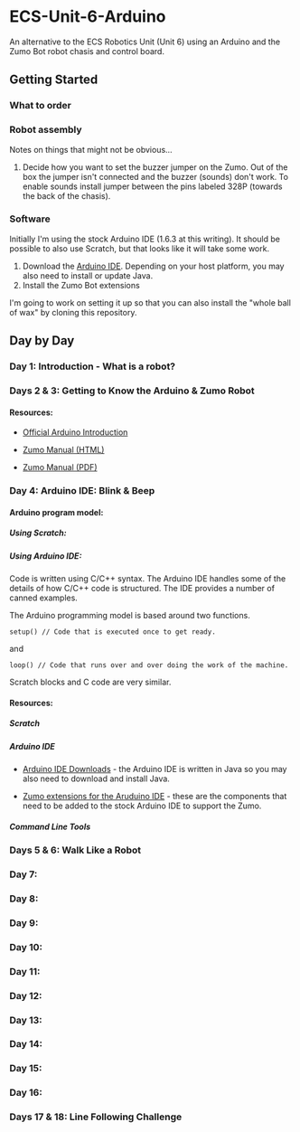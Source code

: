 # ECS-Unit-6-Arduino

An alternative to the ECS Robotics Unit (Unit 6) using an Arduino and the Zumo Bot robot chasis and control board.

## Getting Started

### What to order

### Robot assembly

Notes on things that might not be obvious…

1. Decide how you want to set the buzzer jumper on the Zumo. Out of the box the jumper isn't connected and the buzzer (sounds) don't work. To enable sounds install jumper between the pins labeled 328P (towards the back of the chasis).

### Software

Initially I'm using the stock Arduino IDE (1.6.3 at this writing). It should be possible to also use Scratch, but that looks like it will take some work.

1. Download the [Arduino IDE](http://arduino.cc/en/Main/Software). Depending on your host platform, you may also need to install or update Java.
2. Install the Zumo Bot extensions

I'm going to work on setting it up so that you can also install the "whole ball of wax" by cloning this repository.

## Day by Day

### Day 1: Introduction - What is a robot?

### Days 2 & 3: Getting to Know the Arduino & Zumo Robot



#### Resources:

* [Official Arduino Introduction](http://www.arduino.cc/en/Guide/Introduction)

* [Zumo Manual (HTML)](https://www.pololu.com/docs/0j57)

* [Zumo Manual (PDF)](https://www.pololu.com/docs/pdf/0j57/zumo_shield_for_arduino.pdf)

### Day 4: Arduino IDE: Blink & Beep

#### Arduino program model:

##### Using Scratch:

##### Using Arduino IDE:

Code is written using C/C++ syntax. The Arduino IDE handles some of the details of how C/C++ code is structured. The IDE provides a number of canned examples.

The Arduino programming model is based around two functions.

```
setup() // Code that is executed once to get ready.
```
and
```
loop() // Code that runs over and over doing the work of the machine.
```

Scratch blocks and C code are very similar.

#### Resources:

##### Scratch

##### Arduino IDE

* [Arduino IDE Downloads](http://www.arduino.cc/en/main/software) - the Arduino IDE is written in Java so you may also need to download and install Java.

* [Zumo extensions for the Aruduino IDE](https://github.com/pololu/zumo-shield) - these are the components that need to be added to the stock Arduino IDE to support the Zumo.

##### Command Line Tools

### Days 5 & 6: Walk Like a Robot

### Day 7:

### Day 8:

### Day 9:

### Day 10:

### Day 11:

### Day 12:

### Day 13:

### Day 14:

### Day 15:

### Day 16:

### Days 17 & 18: Line Following Challenge
